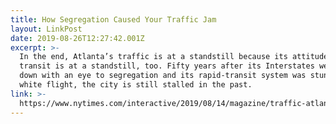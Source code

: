 ```yaml
---
title: How Segregation Caused Your Traffic Jam
layout: LinkPost
date: 2019-08-26T12:27:42.001Z
excerpt: >-
  In the end, Atlanta’s traffic is at a standstill because its attitude about
  transit is at a standstill, too. Fifty years after its Interstates were set
  down with an eye to segregation and its rapid-transit system was stunted by
  white flight, the city is still stalled in the past.
link: >-
  https://www.nytimes.com/interactive/2019/08/14/magazine/traffic-atlanta-segregation.html
---
```


